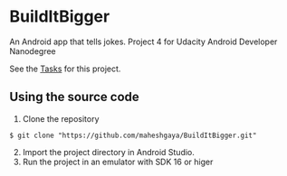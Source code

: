 # BuildItBigger
An Android app that tells jokes. Project 4 for Udacity Android Developer Nanodegree

See the [Tasks](https://github.com/maheshgaya/BuildItBigger/blob/master/TASK.md) for this project.

## Using the source code
1. Clone the repository
  ```
  $ git clone "https://github.com/maheshgaya/BuildItBigger.git"
  ```
2. Import the project directory in Android Studio.
3. Run the project in an emulator with SDK 16 or higer
